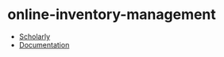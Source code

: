 # online-inventory-management

- [Scholarly](https://github.com/stoleriudaniel/online-inventory-management/blob/main/Scholarly.html)
- [Documentation](https://github.com/stoleriudaniel/online-inventory-management/blob/main/Documentation.html)
